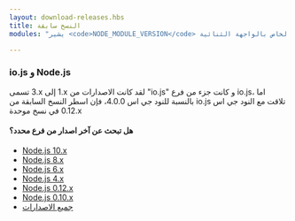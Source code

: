 ```yaml
---
layout: download-releases.hbs
title: النسخ سابقة
modules: "يشير <code>NODE_MODULE_VERSION</code> إلى رقم نسخة النود جي اس الخاص بالواجهة الثنائية (ABI) للتطبيق، وهو يستعمل لتحديد أي من نسخ النود جي اس المنتجة كملفات ثنائية خاصة بالسي ++ يمكنها ان تحمل بدون الحاجة إلى إعادة انتاجها. في وقت سابق، كان يتم تخزينها على شكل قيم ستة عشرية (hex) اما الآن فهي تمثل على شكل ارقام صحيحة"

---
```


### io.js و Node.js
لقد كانت الاصدارات من <span dir="ltr">1.x</span> إلى <span dir="ltr">3.x</span> تسمى "io.js" و كانت جزء من فرع io.js، اما بالنسبة للنود جي اس 4.0.0، فإن اسطر النسخ السابقة من io.js تلاقت مع النود جي اس <span dir="ltr">0.12.x</span> في نسخ موحدة

<div class="highlight-box">
    <h4>هل تبحث عن آخر اصدار من فرع محدد؟</h4>
    <ul>
        <li><a href="https://nodejs.org/dist/latest-v10.x/">Node.js 10.x</a></li>
        <li><a href="https://nodejs.org/dist/latest-v8.x/">Node.js 8.x</a></li>
        <li><a href="https://nodejs.org/dist/latest-v6.x/">Node.js 6.x</a></li>
        <li><a href="https://nodejs.org/dist/latest-v4.x/">Node.js 4.x</a></li>
        <li><a href="https://nodejs.org/dist/latest-v0.12.x/">Node.js 0.12.x</a></li>
        <li><a href="https://nodejs.org/dist/latest-v0.10.x/">Node.js 0.10.x</a></li>
        <li><a href="https://nodejs.org/dist/">جميع الاصدارات</a></li>
    </ul>
</div>
